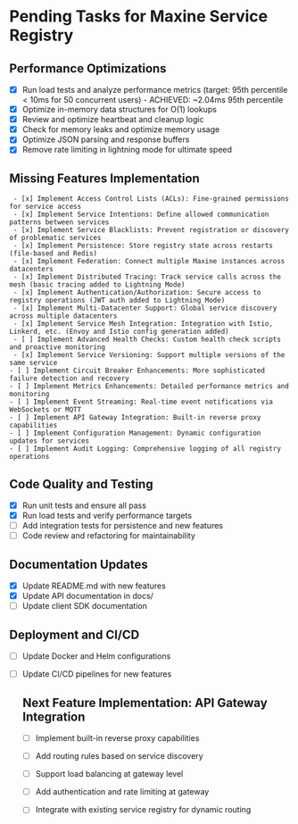 # Pending Tasks for Maxine Service Registry

## Performance Optimizations
- [x] Run load tests and analyze performance metrics (target: 95th percentile < 10ms for 50 concurrent users) - ACHIEVED: ~2.04ms 95th percentile
- [x] Optimize in-memory data structures for O(1) lookups
- [x] Review and optimize heartbeat and cleanup logic
- [x] Check for memory leaks and optimize memory usage
- [x] Optimize JSON parsing and response buffers
- [x] Remove rate limiting in lightning mode for ultimate speed

 ## Missing Features Implementation
     - [x] Implement Access Control Lists (ACLs): Fine-grained permissions for service access
     - [x] Implement Service Intentions: Define allowed communication patterns between services
     - [x] Implement Service Blacklists: Prevent registration or discovery of problematic services
     - [x] Implement Persistence: Store registry state across restarts (file-based and Redis)
     - [x] Implement Federation: Connect multiple Maxine instances across datacenters
     - [x] Implement Distributed Tracing: Track service calls across the mesh (basic tracing added to Lightning Mode)
     - [x] Implement Authentication/Authorization: Secure access to registry operations (JWT auth added to Lightning Mode)
     - [x] Implement Multi-Datacenter Support: Global service discovery across multiple datacenters
     - [x] Implement Service Mesh Integration: Integration with Istio, Linkerd, etc. (Envoy and Istio config generation added)
     - [ ] Implement Advanced Health Checks: Custom health check scripts and proactive monitoring
     - [x] Implement Service Versioning: Support multiple versions of the same service
    - [ ] Implement Circuit Breaker Enhancements: More sophisticated failure detection and recovery
    - [ ] Implement Metrics Enhancements: Detailed performance metrics and monitoring
    - [ ] Implement Event Streaming: Real-time event notifications via WebSockets or MQTT
    - [ ] Implement API Gateway Integration: Built-in reverse proxy capabilities
    - [ ] Implement Configuration Management: Dynamic configuration updates for services
    - [ ] Implement Audit Logging: Comprehensive logging of all registry operations

 ## Code Quality and Testing
 - [x] Run unit tests and ensure all pass
 - [x] Run load tests and verify performance targets
 - [ ] Add integration tests for persistence and new features
 - [ ] Code review and refactoring for maintainability

 ## Documentation Updates
 - [x] Update README.md with new features
 - [x] Update API documentation in docs/
 - [ ] Update client SDK documentation

 ## Deployment and CI/CD
  - [ ] Update Docker and Helm configurations
  - [ ] Update CI/CD pipelines for new features

     ## Next Feature Implementation: API Gateway Integration
     - [ ] Implement built-in reverse proxy capabilities
     - [ ] Add routing rules based on service discovery
     - [ ] Support load balancing at gateway level
     - [ ] Add authentication and rate limiting at gateway
     - [ ] Integrate with existing service registry for dynamic routing

